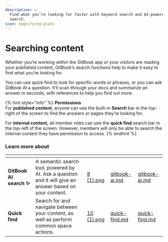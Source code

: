 ```yaml
---
description: >-
  Find what you’re looking for faster with keyword search and AI-powered smart
  search.
icon: magnifying-glass
---
```


# Searching content

Whether you’re working within the GitBook app or your visitors are reading your published content, GitBook’s search functions help to make it easy to find what you’re looking for.&#x20;

You can use quick find to look for specific words or phrases, or you can ask GitBook AI a question. It’ll scan through your docs and summarize an answer in seconds, with references to help you find out more.

{% hint style="info" %}
**Permissions**\
For **published content**, anyone can use the built-in **Search** bar in the top-right of the screen to find the answers or pages they’re looking for.

For **internal content,** all member roles can use the **quick find** search bar in the top-left of the screen. However, members will only be able to search the internal content they have permission to access.‌
{% endhint %}

### Learn more about

<table data-card-size="large" data-view="cards"><thead><tr><th></th><th></th><th data-hidden data-card-cover data-type="files"></th><th data-hidden data-type="content-ref"></th><th data-hidden data-card-target data-type="content-ref"></th></tr></thead><tbody><tr><td><strong>GitBook AI search ✨</strong></td><td>A semantic search tool, powered by AI. Ask a question and it will give an answer based on your content.</td><td><a href="../../.gitbook/assets/8 (1).png">8 (1).png</a></td><td><a href="gitbook-ai.md">gitbook-ai.md</a></td><td><a href="gitbook-ai.md">gitbook-ai.md</a></td></tr><tr><td><strong>Quick find</strong></td><td>Search for and navigate between your content, as well as perform common space actions.</td><td><a href="../../.gitbook/assets/10 (1).png">10 (1).png</a></td><td><a href="quick-find.md">quick-find.md</a></td><td><a href="quick-find.md">quick-find.md</a></td></tr></tbody></table>
